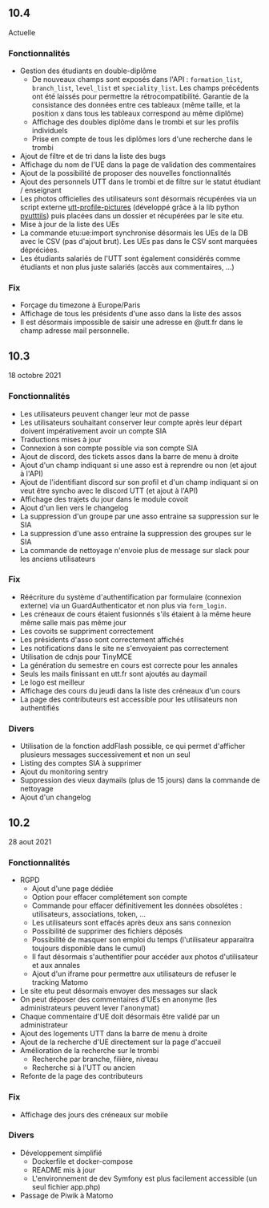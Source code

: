 ## 10.4

Actuelle

### Fonctionnalités

* Gestion des étudiants en double-diplôme
  * De nouveaux champs sont exposés dans l'API : `formation_list`, `branch_list`, `level_list` et `speciality_list`. Les champs précédents ont été laissés pour permettre la rétrocompatibilité. Garantie de la consistance des données entre ces tableaux (même taille, et la position x dans tous les tableaux correspond au même diplôme)
  * Affichage des doubles diplôme dans le trombi et sur les profils individuels
  * Prise en compte de tous les diplômes lors d'une recherche dans le trombi
* Ajout de filtre et de tri dans la liste des bugs
* Affichage du nom de l'UE dans la page de validation des commentaires
* Ajout de la possibilité de proposer des nouvelles fonctionnalités
* Ajout des personnels UTT dans le trombi et de filtre sur le statut étudiant / enseignant
* Les photos officielles des utilisateurs sont désormais récupérées via un script externe [utt-profile-pictures](https://github.com/ungdev/utt-profile-pictures) (développé grâce à la lib python [pyutttils](http://github.com/larueli/pyutttils/)) puis placées dans un dossier et récupérées par le site etu.
* Mise à jour de la liste des UEs
* La commande etu:ue:import synchronise désormais les UEs de la DB avec le CSV (pas d'ajout brut). Les UEs pas dans le CSV sont marquées dépréciées.
* Les étudiants salariés de l'UTT sont également considérés comme étudiants et non plus juste salariés (accès aux commentaires, ...)

### Fix

* Forçage du timezone à Europe/Paris
* Affichage de tous les présidents d'une asso dans la liste des assos
* Il est désormais impossible de saisir une adresse en @utt.fr dans le champ adresse mail personnelle.

## 10.3

18 octobre 2021

### Fonctionnalités

* Les utilisateurs peuvent changer leur mot de passe
* Les utilisateurs souhaitant conserver leur compte après leur départ doivent impérativement avoir un compte SIA
* Traductions mises à jour
* Connexion à son compte possible via son compte SIA
* Ajout de discord, des tickets assos dans la barre de menu à droite
* Ajout d'un champ indiquant si une asso est à reprendre ou non (et ajout à l'API)
* Ajout de l'identifiant discord sur son profil et d'un champ indiquant si on veut être syncho avec le discord UTT (et ajout à l'API)
* Affichage des trajets du jour dans le module covoit
* Ajout d'un lien vers le changelog
* La suppression d'un groupe par une asso entraine sa suppression sur le SIA
* La suppression d'une asso entraine la suppression des groupes sur le SIA
* La commande de nettoyage n'envoie plus de message sur slack pour les anciens utilisateurs

### Fix

* Réécriture du système d'authentification par formulaire (connexion externe) via un GuardAuthenticator et non plus via `form_login`.
* Les créneaux de cours étaient fusionnés s'ils étaient à la même heure même salle mais pas même jour
* Les covoits se suppriment correctement
* Les présidents d'asso sont correctement affichés
* Les notifications dans le site ne s'envoyaient pas correctement
* Utilisation de cdnjs pour TinyMCE
* La génération du semestre en cours est correcte pour les annales
* Seuls les mails finissant en utt.fr sont ajoutés au daymail
* Le logo est meilleur
* Affichage des cours du jeudi dans la liste des créneaux d'un cours
* La page des contributeurs est accessible pour les utilisateurs non authentifiés

### Divers

* Utilisation de la fonction addFlash possible, ce qui permet d'afficher plusieurs messages successivement et non un seul
* Listing des comptes SIA à supprimer
* Ajout du monitoring sentry
* Suppression des vieux daymails (plus de 15 jours) dans la commande de nettoyage
* Ajout d'un changelog

## 10.2

28 aout 2021

### Fonctionnalités

* RGPD
  * Ajout d'une page dédiée
  * Option pour effacer complétement son compte
  * Commande pour effacer définitivement les données obsolétes : utilisateurs, associations, token, ...
  * Les utilisateurs sont effacés après deux ans sans connexion
  * Possibilité de supprimer des fichiers déposés
  * Possibilité de masquer son emploi du temps (l'utilisateur apparaitra toujours disponible dans le cumul)
  * Il faut désormais s'authentifier pour accéder aux photos d'utilisateur et aux annales
  * Ajout d'un iframe pour permettre aux utilisateurs de refuser le tracking Matomo
* Le site etu peut désormais envoyer des messages sur slack
* On peut déposer des commentaires d'UEs en anonyme (les administrateurs peuvent lever l'anonymat)
* Chaque commentaire d'UE doit désormais être validé par un administrateur 
* Ajout des logements UTT dans la barre de menu à droite
* Ajout de la recherche d'UE directement sur la page d'accueil
* Amélioration de la recherche sur le trombi
  * Recherche par branche, filière, niveau
  * Recherche si à l'UTT ou ancien
* Refonte de la page des contributeurs

### Fix

* Affichage des jours des créneaux sur mobile

### Divers

* Développement simplifié
  * Dockerfile et docker-compose
  * README mis à jour
  * L'environnement de dev Symfony est plus facilement accessible (un seul fichier app.php)
* Passage de Piwik à Matomo
